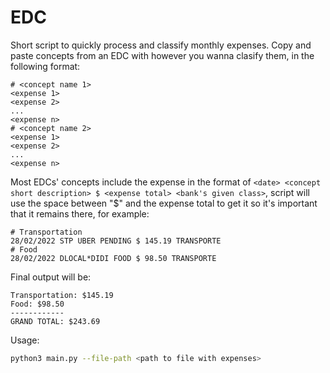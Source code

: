 # EDC

Short script to quickly process and classify monthly expenses. Copy and paste concepts from an EDC with however you wanna clasify them, in the following format:

```text
# <concept name 1>
<expense 1>
<expense 2>
...
<expense n>
# <concept name 2>
<expense 1>
<expense 2>
...
<expense n>
```

Most EDCs' concepts include the expense in the format of `<date> <concept short description> $ <expense total> <bank's given class>`, script will use the space between "$" and the expense total to get it so it's important that it remains there, for example:

```text
# Transportation
28/02/2022 STP UBER PENDING $ 145.19 TRANSPORTE
# Food
28/02/2022 DLOCAL*DIDI FOOD $ 98.50 TRANSPORTE
```

Final output will be:

```text
Transportation: $145.19
Food: $98.50
------------
GRAND TOTAL: $243.69
```

Usage:
```bash
python3 main.py --file-path <path to file with expenses>
```